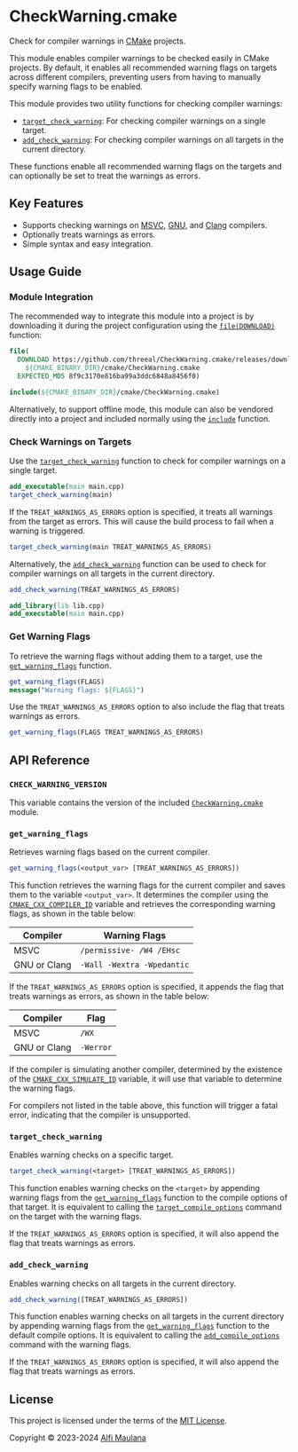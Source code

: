 # CheckWarning.cmake

Check for compiler warnings in [CMake](https://cmake.org) projects.

This module enables compiler warnings to be checked easily in CMake projects. By default, it enables all recommended warning flags on targets across different compilers, preventing users from having to manually specify warning flags to be enabled.

This module provides two utility functions for checking compiler warnings:
- [`target_check_warning`](#target_check_warning): For checking compiler warnings on a single target.
- [`add_check_warning`](#add_check_warning): For checking compiler warnings on all targets in the current directory.

These functions enable all recommended warning flags on the targets and can optionally be set to treat the warnings as errors.

## Key Features

- Supports checking warnings on [MSVC](https://visualstudio.microsoft.com/vs/features/cplusplus/), [GNU](https://gcc.gnu.org/), and [Clang](https://clang.llvm.org/) compilers.
- Optionally treats warnings as errors.
- Simple syntax and easy integration.

## Usage Guide

### Module Integration

The recommended way to integrate this module into a project is by downloading it during the project configuration using the [`file(DOWNLOAD)`](https://cmake.org/cmake/help/v3.21/command/file.html#download) function:

```cmake
file(
  DOWNLOAD https://github.com/threeal/CheckWarning.cmake/releases/download/v3.2.0/CheckWarning.cmake
    ${CMAKE_BINARY_DIR}/cmake/CheckWarning.cmake
  EXPECTED_MD5 8f9c3170e816ba99a3ddc6848a8456f0)

include(${CMAKE_BINARY_DIR}/cmake/CheckWarning.cmake)
```

Alternatively, to support offline mode, this module can also be vendored directly into a project and included normally using the [`include`](https://cmake.org/cmake/help/v3.21/command/include.html) function.

### Check Warnings on Targets

Use the [`target_check_warning`](#target_check_warning) function to check for compiler warnings on a single target.

```cmake
add_executable(main main.cpp)
target_check_warning(main)
```

If the `TREAT_WARNINGS_AS_ERRORS` option is specified, it treats all warnings from the target as errors. This will cause the build process to fail when a warning is triggered.

```cmake
target_check_warning(main TREAT_WARNINGS_AS_ERRORS)
```

Alternatively, the [`add_check_warning`](#add_check_warning) function can be used to check for compiler warnings on all targets in the current directory.

```cmake
add_check_warning(TREAT_WARNINGS_AS_ERRORS)

add_library(lib lib.cpp)
add_executable(main main.cpp)
```

### Get Warning Flags

To retrieve the warning flags without adding them to a target, use the [`get_warning_flags`](#get_warning_flags) function.

```cmake
get_warning_flags(FLAGS)
message("Warning flags: ${FLAGS}")
```

Use the `TREAT_WARNINGS_AS_ERRORS` option to also include the flag that treats warnings as errors.

```cmake
get_warning_flags(FLAGS TREAT_WARNINGS_AS_ERRORS)
```

## API Reference

### `CHECK_WARNING_VERSION`

This variable contains the version of the included [`CheckWarning.cmake`](./cmake/CheckWarning.cmake) module.

### `get_warning_flags`

Retrieves warning flags based on the current compiler.

```cmake
get_warning_flags(<output_var> [TREAT_WARNINGS_AS_ERRORS])
```

This function retrieves the warning flags for the current compiler and saves them to the variable `<output_var>`. It determines the compiler using the [`CMAKE_CXX_COMPILER_ID`](https://cmake.org/cmake/help/v3.21/variable/CMAKE_LANG_COMPILER_ID.html) variable and retrieves the corresponding warning flags, as shown in the table below:

| Compiler     | Warning Flags              |
| ------------ | -------------------------- |
| MSVC         | `/permissive- /W4 /EHsc`   |
| GNU or Clang | `-Wall -Wextra -Wpedantic` |

If the `TREAT_WARNINGS_AS_ERRORS` option is specified, it appends the flag that treats warnings as errors, as shown in the table below:

| Compiler     | Flag      |
| ------------ | --------- |
| MSVC         | `/WX`     |
| GNU or Clang | `-Werror` |

If the compiler is simulating another compiler, determined by the existence of the [`CMAKE_CXX_SIMULATE_ID`](https://cmake.org/cmake/help/v3.21/variable/CMAKE_LANG_SIMULATE_ID.html) variable, it will use that variable to determine the warning flags.

For compilers not listed in the table above, this function will trigger a fatal error, indicating that the compiler is unsupported.

### `target_check_warning`

Enables warning checks on a specific target.

```cmake
target_check_warning(<target> [TREAT_WARNINGS_AS_ERRORS])
```

This function enables warning checks on the `<target>` by appending warning flags from the [`get_warning_flags`](#get_warning_flags) function to the compile options of that target. It is equivalent to calling the [`target_compile_options`](https://cmake.org/cmake/help/v3.21/command/target_compile_options.html) command on the target with the warning flags.

If the `TREAT_WARNINGS_AS_ERRORS` option is specified, it will also append the flag that treats warnings as errors.

### `add_check_warning`

Enables warning checks on all targets in the current directory.

```cmake
add_check_warning([TREAT_WARNINGS_AS_ERRORS])
```

This function enables warning checks on all targets in the current directory by appending warning flags from the [`get_warning_flags`](#get_warning_flags) function to the default compile options. It is equivalent to calling the [`add_compile_options`](https://cmake.org/cmake/help/v3.21/command/add_compile_options.html) command with the warning flags.

If the `TREAT_WARNINGS_AS_ERRORS` option is specified, it will also append the flag that treats warnings as errors.

## License

This project is licensed under the terms of the [MIT License](./LICENSE).

Copyright © 2023-2024 [Alfi Maulana](https://github.com/threeal)
